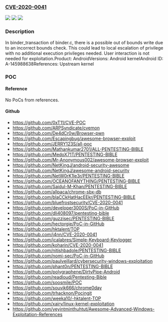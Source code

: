 ### [CVE-2020-0041](https://cve.mitre.org/cgi-bin/cvename.cgi?name=CVE-2020-0041)
![](https://img.shields.io/static/v1?label=Product&message=Android&color=blue)
![](https://img.shields.io/static/v1?label=Version&message=n%2Fa&color=blue)
![](https://img.shields.io/static/v1?label=Vulnerability&message=Elevation%20of%20privilege&color=brighgreen)

### Description

In binder_transaction of binder.c, there is a possible out of bounds write due to an incorrect bounds check. This could lead to local escalation of privilege with no additional execution privileges needed. User interaction is not needed for exploitation.Product: AndroidVersions: Android kernelAndroid ID: A-145988638References: Upstream kernel

### POC

#### Reference
No PoCs from references.

#### Github
- https://github.com/0xT11/CVE-POC
- https://github.com/ARPSyndicate/cvemon
- https://github.com/De4dCr0w/Browser-pwn
- https://github.com/Escapingbug/awesome-browser-exploit
- https://github.com/JERRY123S/all-poc
- https://github.com/Mathankumar2701/ALL-PENTESTING-BIBLE
- https://github.com/MedoX71T/PENTESTING-BIBLE
- https://github.com/Mr-Anonymous002/awesome-browser-exploit
- https://github.com/NetKingJ/android-security-awesome
- https://github.com/NetKingJ/awesome-android-security
- https://github.com/NetW0rK1le3r/PENTESTING-BIBLE
- https://github.com/OCEANOFANYTHING/PENTESTING-BIBLE
- https://github.com/Saidul-M-Khan/PENTESTING-BIBLE
- https://github.com/allpaca/chrome-sbx-db
- https://github.com/blaCCkHatHacEEkr/PENTESTING-BIBLE
- https://github.com/bluefrostsecurity/CVE-2020-0041
- https://github.com/developer3000S/PoC-in-GitHub
- https://github.com/dli408097/pentesting-bible
- https://github.com/guzzisec/PENTESTING-BIBLE
- https://github.com/hectorgie/PoC-in-GitHub
- https://github.com/hktalent/TOP
- https://github.com/j4nn/CVE-2020-0041
- https://github.com/jcalabres/Simple-Keyboard-Keylogger
- https://github.com/koharin/CVE-2020-0041
- https://github.com/nitishbadole/PENTESTING-BIBLE
- https://github.com/nomi-sec/PoC-in-GitHub
- https://github.com/paulveillard/cybersecurity-windows-exploitation
- https://github.com/phant0n/PENTESTING-BIBLE
- https://github.com/polygraphene/DirtyPipe-Android
- https://github.com/readloud/Pentesting-Bible
- https://github.com/soosmile/POC
- https://github.com/souvik666/chrome0day
- https://github.com/trhacknon/Pocingit
- https://github.com/weeka10/-hktalent-TOP
- https://github.com/xairy/linux-kernel-exploitation
- https://github.com/yeyintminthuhtut/Awesome-Advanced-Windows-Exploitation-References

